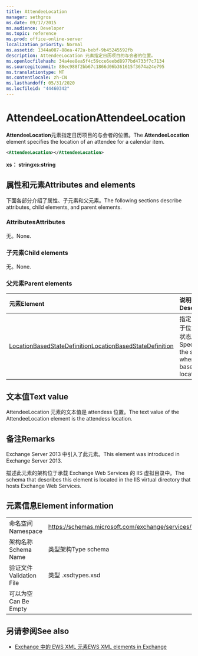 ```yaml
---
title: AttendeeLocation
manager: sethgros
ms.date: 09/17/2015
ms.audience: Developer
ms.topic: reference
ms.prod: office-online-server
localization_priority: Normal
ms.assetid: 1344a087-88ea-472a-bebf-9b45245592fb
description: AttendeeLocation 元素指定日历项目的与会者的位置。
ms.openlocfilehash: 34a4ee8ea5f4c59cce6eebd8977bd4733f7c7134
ms.sourcegitcommit: 88ec988f2bb67c1866d06b361615f3674a24e795
ms.translationtype: MT
ms.contentlocale: zh-CN
ms.lasthandoff: 05/31/2020
ms.locfileid: "44460342"
---
```

# <a name="attendeelocation"></a><span data-ttu-id="2f141-103">AttendeeLocation</span><span class="sxs-lookup"><span data-stu-id="2f141-103">AttendeeLocation</span></span>

<span data-ttu-id="2f141-104">**AttendeeLocation**元素指定日历项目的与会者的位置。</span><span class="sxs-lookup"><span data-stu-id="2f141-104">The **AttendeeLocation** element specifies the location of an attendee for a calendar item.</span></span> 
  
```XML
<AttendeeLocation></AttendeeLocation>
```

 <span data-ttu-id="2f141-105">**xs： string**</span><span class="sxs-lookup"><span data-stu-id="2f141-105">**xs:string**</span></span>
## <a name="attributes-and-elements"></a><span data-ttu-id="2f141-106">属性和元素</span><span class="sxs-lookup"><span data-stu-id="2f141-106">Attributes and elements</span></span>

<span data-ttu-id="2f141-107">下面各部分介绍了属性、子元素和父元素。</span><span class="sxs-lookup"><span data-stu-id="2f141-107">The following sections describe attributes, child elements, and parent elements.</span></span>
  
### <a name="attributes"></a><span data-ttu-id="2f141-108">Attributes</span><span class="sxs-lookup"><span data-stu-id="2f141-108">Attributes</span></span>

<span data-ttu-id="2f141-109">无。</span><span class="sxs-lookup"><span data-stu-id="2f141-109">None.</span></span>
  
### <a name="child-elements"></a><span data-ttu-id="2f141-110">子元素</span><span class="sxs-lookup"><span data-stu-id="2f141-110">Child elements</span></span>

<span data-ttu-id="2f141-111">无。</span><span class="sxs-lookup"><span data-stu-id="2f141-111">None.</span></span>
  
### <a name="parent-elements"></a><span data-ttu-id="2f141-112">父元素</span><span class="sxs-lookup"><span data-stu-id="2f141-112">Parent elements</span></span>

|<span data-ttu-id="2f141-113">**元素**</span><span class="sxs-lookup"><span data-stu-id="2f141-113">**Element**</span></span>|<span data-ttu-id="2f141-114">**说明**</span><span class="sxs-lookup"><span data-stu-id="2f141-114">**Description**</span></span>|
|:-----|:-----|
|[<span data-ttu-id="2f141-115">LocationBasedStateDefinition</span><span class="sxs-lookup"><span data-stu-id="2f141-115">LocationBasedStateDefinition</span></span>](locationbasedstatedefinition.md) <br/> |<span data-ttu-id="2f141-116">指定当它基于位置时的状态。</span><span class="sxs-lookup"><span data-stu-id="2f141-116">Specifies the state when it is based on location.</span></span>  <br/> |
   
## <a name="text-value"></a><span data-ttu-id="2f141-117">文本值</span><span class="sxs-lookup"><span data-stu-id="2f141-117">Text value</span></span>

<span data-ttu-id="2f141-118">AttendeeLocation 元素的文本值是 attendess 位置。</span><span class="sxs-lookup"><span data-stu-id="2f141-118">The text value of the AttendeeLocation element is the attendess location.</span></span>
  
## <a name="remarks"></a><span data-ttu-id="2f141-119">备注</span><span class="sxs-lookup"><span data-stu-id="2f141-119">Remarks</span></span>

<span data-ttu-id="2f141-120">Exchange Server 2013 中引入了此元素。</span><span class="sxs-lookup"><span data-stu-id="2f141-120">This element was introduced in Exchange Server 2013.</span></span>
  
<span data-ttu-id="2f141-121">描述此元素的架构位于承载 Exchange Web Services 的 IIS 虚拟目录中。</span><span class="sxs-lookup"><span data-stu-id="2f141-121">The schema that describes this element is located in the IIS virtual directory that hosts Exchange Web Services.</span></span>
  
## <a name="element-information"></a><span data-ttu-id="2f141-122">元素信息</span><span class="sxs-lookup"><span data-stu-id="2f141-122">Element information</span></span>

|||
|:-----|:-----|
|<span data-ttu-id="2f141-123">命名空间</span><span class="sxs-lookup"><span data-stu-id="2f141-123">Namespace</span></span>  <br/> |https://schemas.microsoft.com/exchange/services/2006/types  <br/> |
|<span data-ttu-id="2f141-124">架构名称</span><span class="sxs-lookup"><span data-stu-id="2f141-124">Schema Name</span></span>  <br/> |<span data-ttu-id="2f141-125">类型架构</span><span class="sxs-lookup"><span data-stu-id="2f141-125">Type schema</span></span>  <br/> |
|<span data-ttu-id="2f141-126">验证文件</span><span class="sxs-lookup"><span data-stu-id="2f141-126">Validation File</span></span>  <br/> |<span data-ttu-id="2f141-127">类型 .xsd</span><span class="sxs-lookup"><span data-stu-id="2f141-127">types.xsd</span></span>  <br/> |
|<span data-ttu-id="2f141-128">可以为空</span><span class="sxs-lookup"><span data-stu-id="2f141-128">Can Be Empty</span></span>  <br/> ||
   
## <a name="see-also"></a><span data-ttu-id="2f141-129">另请参阅</span><span class="sxs-lookup"><span data-stu-id="2f141-129">See also</span></span>

- [<span data-ttu-id="2f141-130">Exchange 中的 EWS XML 元素</span><span class="sxs-lookup"><span data-stu-id="2f141-130">EWS XML elements in Exchange</span></span>](ews-xml-elements-in-exchange.md)

